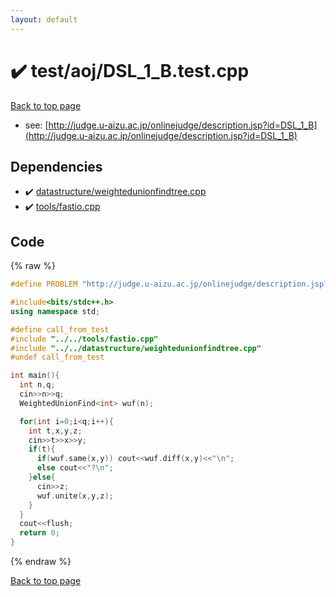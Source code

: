 ```yaml
---
layout: default
---
```


<!-- mathjax config similar to math.stackexchange -->
<script type="text/javascript" async
  src="https://cdnjs.cloudflare.com/ajax/libs/mathjax/2.7.5/MathJax.js?config=TeX-MML-AM_CHTML">
</script>
<script type="text/x-mathjax-config">
  MathJax.Hub.Config({
    TeX: { equationNumbers: { autoNumber: "AMS" }},
    tex2jax: {
      inlineMath: [ ['$','$'] ],
      processEscapes: true
    },
    "HTML-CSS": { matchFontHeight: false },
    displayAlign: "left",
    displayIndent: "2em"
  });
</script>

<script type="text/javascript" src="https://cdnjs.cloudflare.com/ajax/libs/jquery/3.4.1/jquery.min.js"></script>
<script src="https://cdn.jsdelivr.net/npm/jquery-balloon-js@1.1.2/jquery.balloon.min.js" integrity="sha256-ZEYs9VrgAeNuPvs15E39OsyOJaIkXEEt10fzxJ20+2I=" crossorigin="anonymous"></script>
<script type="text/javascript" src="../../../assets/js/copy-button.js"></script>
<link rel="stylesheet" href="../../../assets/css/copy-button.css" />


# :heavy_check_mark: test/aoj/DSL_1_B.test.cpp


[Back to top page](../../../index.html)

* see: [http://judge.u-aizu.ac.jp/onlinejudge/description.jsp?id=DSL_1_B](http://judge.u-aizu.ac.jp/onlinejudge/description.jsp?id=DSL_1_B)


## Dependencies
* :heavy_check_mark: [datastructure/weightedunionfindtree.cpp](../../../library/datastructure/weightedunionfindtree.cpp.html)
* :heavy_check_mark: [tools/fastio.cpp](../../../library/tools/fastio.cpp.html)


## Code
{% raw %}
```cpp
#define PROBLEM "http://judge.u-aizu.ac.jp/onlinejudge/description.jsp?id=DSL_1_B"

#include<bits/stdc++.h>
using namespace std;

#define call_from_test
#include "../../tools/fastio.cpp"
#include "../../datastructure/weightedunionfindtree.cpp"
#undef call_from_test

int main(){
  int n,q;
  cin>>n>>q;
  WeightedUnionFind<int> wuf(n);

  for(int i=0;i<q;i++){
    int t,x,y,z;
    cin>>t>>x>>y;
    if(t){
      if(wuf.same(x,y)) cout<<wuf.diff(x,y)<<"\n";
      else cout<<"?\n";
    }else{
      cin>>z;
      wuf.unite(x,y,z);
    }
  }
  cout<<flush;
  return 0;
}

```
{% endraw %}

[Back to top page](../../../index.html)

